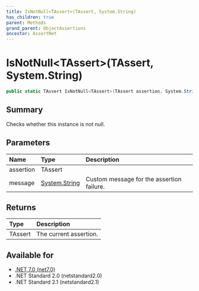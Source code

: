 ```yaml
---
title: IsNotNull<TAssert>(TAssert, System.String)
has_children: true
parent: Methods
grand_parent: ObjectAssertions
ancestor: AssertNet
---
```

# IsNotNull&lt;TAssert&gt;(TAssert, System.String)

```csharp
public static TAssert IsNotNull<TAssert>(TAssert assertion, System.String message);
```

## Summary
Checks whether this instance is not null.

## Parameters
| Name      | Type                                                                        | Description                               |
|:----------|:----------------------------------------------------------------------------|:------------------------------------------|
| assertion | TAssert                                                                     |                                           |
| message   | [System.String](https://learn.microsoft.com/en-us/dotnet/api/system.string) | Custom message for the assertion failure. |


## Returns
| Type    | Description            |
|:--------|:-----------------------|
| TAssert | The current assertion. |

## Available for
- [.NET 7.0 (net7.0)](https://versionsof.net/core/7.0/)
- .NET Standard 2.0 (netstandard2.0)
- .NET Standard 2.1 (netstandard2.1)
